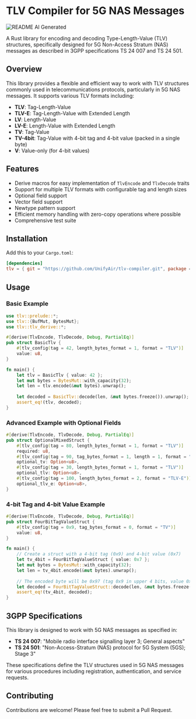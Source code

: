 # TLV Compiler for 5G NAS Messages

![README AI Generated](https://img.shields.io/badge/README-AI%20Generated-blue.svg)

A Rust library for encoding and decoding Type-Length-Value (TLV) structures, specifically designed for 5G Non-Access Stratum (NAS) messages as described in 3GPP specifications TS 24 007 and TS 24 501.

## Overview

This library provides a flexible and efficient way to work with TLV structures commonly used in telecommunications protocols, particularly in 5G NAS messages. It supports various TLV formats including:

- **TLV**: Tag-Length-Value
- **TLV-E**: Tag-Length-Value with Extended Length
- **LV**: Length-Value
- **LV-E**: Length-Value with Extended Length
- **TV**: Tag-Value
- **TV-4bit**: Tag-Value with 4-bit tag and 4-bit value (packed in a single byte)
- **V**: Value-only (for 4-bit values)

## Features

- Derive macros for easy implementation of `TlvEncode` and `TlvDecode` traits
- Support for multiple TLV formats with configurable tag and length sizes
- Optional field support
- Vector field support
- Newtype pattern support
- Efficient memory handling with zero-copy operations where possible
- Comprehensive test suite

## Installation

Add this to your `Cargo.toml`:

```toml
[dependencies]
tlv = { git = "https://github.com/UnifyAir/tlv-compiler.git", package = "tlv", branch = "master" }
```

## Usage

### Basic Example

```rust
use tlv::prelude::*;
use tlv::{BufMut, BytesMut};
use tlv::tlv_derive::*;

#[derive(TlvEncode, TlvDecode, Debug, PartialEq)]
pub struct BasicTlv {
    #[tlv_config(tag = 42, length_bytes_format = 1, format = "TLV")]
    value: u8,
}

fn main() {
    let tlv = BasicTlv { value: 42 };
    let mut bytes = BytesMut::with_capacity(32);
    let len = tlv.encode(&mut bytes).unwrap();
    
    let decoded = BasicTlv::decode(len, &mut bytes.freeze()).unwrap();
    assert_eq!(tlv, decoded);
}
```

### Advanced Example with Optional Fields

```rust
#[derive(TlvEncode, TlvDecode, Debug, PartialEq)]
pub struct OptionalMixedStruct {
    #[tlv_config(tag = 80, length_bytes_format = 1, format = "TLV")]
    required: u8,
    #[tlv_config(tag = 90, tag_bytes_format = 1, length = 1, format = "TV")]
    optional_tv: Option<u8>,
    #[tlv_config(tag = 30, length_bytes_format = 1, format = "TLV")]
    optional_tlv: Option<u8>,
    #[tlv_config(tag = 100, length_bytes_format = 2, format = "TLV-E")]
    optional_tlv_e: Option<u8>,
}
```

### 4-bit Tag and 4-bit Value Example

```rust
#[derive(TlvEncode, TlvDecode, Debug, PartialEq)]
pub struct FourBitTagValueStruct {
    #[tlv_config(tag = 0x9, tag_bytes_format = 0, format = "TV")]
    value: u8,
}

fn main() {
    // Create a struct with a 4-bit tag (0x9) and 4-bit value (0x7)
    let tv_4bit = FourBitTagValueStruct { value: 0x7 };
    let mut bytes = BytesMut::with_capacity(32);
    let len = tv_4bit.encode(&mut bytes).unwrap();
    
    // The encoded byte will be 0x97 (tag 0x9 in upper 4 bits, value 0x7 in lower 4 bits)
    let decoded = FourBitTagValueStruct::decode(len, &mut bytes.freeze()).unwrap();
    assert_eq!(tv_4bit, decoded);
}
```

## 3GPP Specifications

This library is designed to work with 5G NAS messages as specified in:

- **TS 24 007**: "Mobile radio interface signalling layer 3; General aspects"
- **TS 24 501**: "Non-Access-Stratum (NAS) protocol for 5G System (5GS); Stage 3"

These specifications define the TLV structures used in 5G NAS messages for various procedures including registration, authentication, and service requests.

## Contributing

Contributions are welcome! Please feel free to submit a Pull Request.
